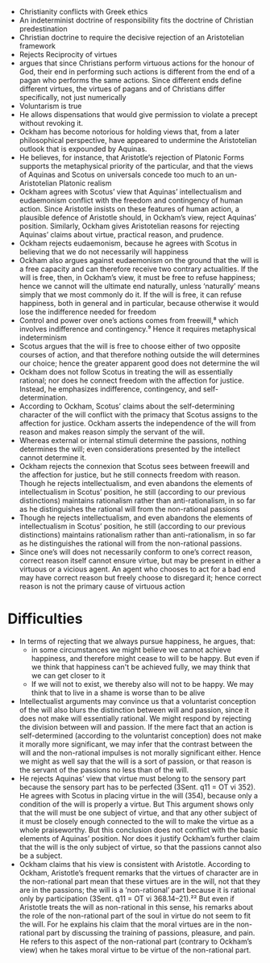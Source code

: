 - Christianity conflicts with Greek ethics
- An indeterminist doctrine of responsibility fits the doctrine of Christian predestination
- Christian doctrine to require the decisive rejection of an Aristotelian framework
- Rejects Reciprocity of virtues
- argues that since Christians perform virtuous actions for the honour of God, their end in performing such actions is different from the end of a pagan who performs the same actions. Since different ends define different virtues, the virtues of pagans and of Christians differ specifically, not just numerically
- Voluntarism is true
- He allows dispensations that would give permission to violate a precept without revoking it. 
- Ockham has become notorious for holding views that, from a later philosophical perspective, have appeared to undermine the Aristotelian outlook that is expounded by Aquinas.
- He believes, for instance, that Aristotle’s rejection of Platonic Forms supports the metaphysical priority of the particular, and that the views of Aquinas and Scotus on universals concede too much to an un-Aristotelian Platonic realism
- Ockham agrees with Scotus’ view that Aquinas’ intellectualism and eudaemonism conflict with the freedom and contingency of human action. Since Aristotle insists on these features of human action, a plausible defence of Aristotle should, in Ockham’s view, reject Aquinas’ position. Similarly, Ockham gives Aristotelian reasons for rejecting Aquinas’ claims about virtue, practical reason, and prudence. 
- Ockham rejects eudaemonism, because he agrees with Scotus in believing that we do not necessarily will happiness
- Ockham also argues against eudaemonism on the ground that the will is a free capacity and can therefore receive two contrary actualities. If the will is free, then, in Ockham’s view, it must be free to refuse happiness; hence we cannot will the ultimate end naturally, unless ‘naturally’ means simply that we most commonly do it. If the will is free, it can refuse happiness, both in general and in particular, because otherwise it would lose the indifference needed for freedom 
- Control and power over one’s actions comes from freewill,⁸ which involves indifference and contingency.⁹ Hence it requires metaphysical indeterminism 
- Scotus argues that the will is free to choose either of two opposite courses of action, and that therefore nothing outside the will determines our choice; hence the greater apparent good does not determine the wil 
- Ockham does not follow Scotus in treating the will as essentially rational; nor does he connect freedom with the affection for justice. Instead, he emphasizes indifference, contingency, and self-determination. 
- According to Ockham, Scotus’ claims about the self-determining character of the will conflict with the primacy that Scotus assigns to the affection for justice. Ockham asserts the independence of the will from reason and makes reason simply the servant of the will. 
- Whereas external or internal stimuli determine the passions, nothing determines the will; even considerations presented by the intellect cannot determine it. 
- Ockham rejects the connexion that Scotus sees between freewill and the affection for justice, but he still connects freedom with reason. Though he rejects intellectualism, and even abandons the elements of intellectualism in Scotus’ position, he still (according to our previous distinctions) maintains rationalism rather than anti-rationalism, in so far as he distinguishes the rational will from the non-rational passions 
- Though he rejects intellectualism, and even abandons the elements of intellectualism in Scotus’ position, he still (according to our previous distinctions) maintains rationalism rather than anti-rationalism, in so far as he distinguishes the rational will from the non-rational passions.
- Since one’s will does not necessarily conform to one’s correct reason, correct reason itself cannot ensure virtue, but may be present in either a virtuous or a vicious agent.
An agent who chooses to act for a bad end may have correct reason but freely choose to disregard it; hence correct reason is not the primary cause of virtuous action










# Difficulties 

- In terms of rejecting that we always pursue happiness, he argues, that:
    - in some circumstances we might believe we cannot achieve happiness, and therefore might cease to will to be happy. But even if we think that happiness can't be achieved fully, we may think that we can get closer to it      
    - If we will not to exist, we thereby also will not to be happy. We may think that to live in a shame is worse than to be alive
- Intellectualist arguments may convince us that a voluntarist conception of the will also blurs the distinction between will and passion, since it does not make will essentially rational. We might respond by rejecting the division between will and passion. If the mere fact that an action is self-determined (according to the voluntarist conception) does not make it morally more significant, we may infer that the contrast between the will and the non-rational impulses is not morally significant either. Hence we might as well say that the will is a sort of passion, or that reason is the servant of the passions no less than of the will. 
- He rejects Aquinas’ view that virtue must belong to the sensory part because the sensory part has to be perfected (3Sent. q11 = OT vi 352). He agrees with Scotus in placing virtue in the will (354), because only a condition of the will is properly a virtue. But This argument shows only that the will must be one subject of virtue, and that any other subject of it must be closely enough connected to the will to make the virtue as a whole praiseworthy. But this conclusion does not conflict with the basic elements of Aquinas’ position. Nor does it justify Ockham’s further claim that the will is the only subject of virtue, so that the passions cannot also be a subject.
- Ockham claims that his view is consistent with Aristotle. According to Ockham, Aristotle’s frequent remarks that the virtues of character are in the non-rational part mean that these virtues are in the will, not that they are in the passions; the will is a ‘non-rational’ part because it is rational only by participation (3Sent. q11 = OT vi 368.14–21).²² But even if Aristotle treats the will as non-rational in this sense, his remarks about the role of the non-rational part of the soul in virtue do not seem to fit the will. For he explains his claim that the moral virtues are in the non-rational part by discussing the training of passions, pleasure, and pain. He refers to this aspect of the non-rational part (contrary to Ockham’s view) when he takes moral virtue to be virtue of the non-rational part. 